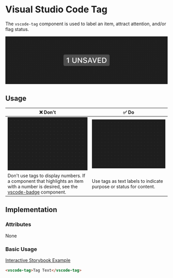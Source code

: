 # Visual Studio Code Tag

The `vscode-tag` component is used to label an item, attract attention, and/or flag status.

![Tag hero](/docs/assets/images/tag-hero.png)

## Usage

| ❌ Don't                                                                                                                                                  | ✅ Do                                                              |
| --------------------------------------------------------------------------------------------------------------------------------------------------------- | ------------------------------------------------------------------ |
| ![Image placeholder](/docs/assets/images/img-placeholder.png)                                                                                             | ![Image placeholder](/docs/assets/images/img-placeholder.png)      |
| Don't use tags to display numbers. If a component that highlights an item with a number is desired, see the [vscode-badge](../badge/README.md) component. | Use tags as text labels to indicate purpose or status for content. |

## Implementation

### Attributes

None

### Basic Usage

[Interactive Storybook Example](https://microsoft.github.io/vscode-webview-ui-toolkit/?path=/story/library-tag--default)

```html
<vscode-tag>Tag Text</vscode-tag>
```
